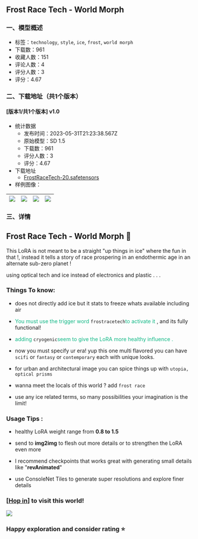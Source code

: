 ## Frost Race Tech - World Morph
### 一、模型概述

- 标签：`technology`, `style`, `ice`, `frost`, `world morph`
- 下载数：961
- 收藏人数：151
- 评论人数：4
- 评分人数：3
- 评分：4.67

### 二、下载地址（共1个版本）

#### [版本1/共1个版本] v1.0

- 统计数据
  - 发布时间：2023-05-31T21:23:38.567Z
  - 原始模型：SD 1.5
  - 下载数：961
  - 评分人数：3
  - 评分：4.67
- 下载地址
  - [FrostRaceTech-20.safetensors](https://civitai.com/api/download/models/86464)
- 样例图像：

| <img src="https://image.civitai.com/xG1nkqKTMzGDvpLrqFT7WA/124bca2d-d6ea-48c8-a27f-dd7529c153a1/width=450/985708.jpeg" /> | <img src="https://image.civitai.com/xG1nkqKTMzGDvpLrqFT7WA/5a8e5de0-7bf1-4570-bf6d-8a99dca489b6/width=450/985759.jpeg" /> | <img src="https://image.civitai.com/xG1nkqKTMzGDvpLrqFT7WA/ca39e4c5-fafb-4656-bb3a-212f329a88bd/width=450/985820.jpeg" /> | <img src="https://image.civitai.com/xG1nkqKTMzGDvpLrqFT7WA/cbddecaa-e78d-4a53-bc7c-fd2a752cb724/width=450/985710.jpeg" /> |
| ---- | ---- | ---- | ---- |


### 三、详情
<h2 id="heading-3229">Frost Race Tech - World Morph 🧊</h2><p></p><p></p><p>This LoRA is not meant to be a straight "up things in ice" where the fun in that !, instead it tells a story of race prospering in an endothermic age in an alternate sub-zero planet !</p><p>using optical tech and ice instead of electronics and plastic . . .</p><p></p><h3 id="heading-3230">Things To know:</h3><ul><li><p>does not directly add ice but it stats to freeze whats available including air</p></li><li><p><span style="color:rgb(18, 184, 134)">You must use the trigger word </span><code>frostracetech</code><span style="color:rgb(18, 184, 134)">to activate it </span>, and its fully functional!</p></li><li><p><span style="color:rgb(18, 184, 134)">adding </span><code>cryogenic</code><span style="color:rgb(18, 184, 134)">seem to give the LoRA more healthy influence .</span></p></li><li><p>now you must specify ur era! yup this one multi flavored you can have <code>scifi</code> or <code>fantasy</code> or <code>contemporary</code> each with unique looks.</p></li><li><p>for urban and architectural image you can spice things up with <code>utopia, optical prisms</code></p></li><li><p> wanna meet the locals of this world ? add <code>frost race</code>  </p></li><li><p>use any ice related terms, so many possibilities your imagination is the limit!</p></li></ul><p></p><h3 id="heading-3231">Usage Tips :</h3><ul><li><p>healthy LoRA weight range from <strong>0.8 to 1.5</strong></p></li><li><p>send to <strong>img2img</strong> to flesh out more details or to strengthen the LoRA even more</p></li><li><p>I recommend checkpoints that works great with generating small details like "<strong>revAnimated</strong>"</p></li><li><p>use ConsoleNet Tiles to generate super resolutions and explore finer details</p></li></ul><p></p><h3 id="heading-3232">[<a target="_blank" rel="ugc" href="https://renderstuff.com/tools/360-panorama-web-viewer-sharing/?image=https://cdn.discordapp.com/attachments/1113364250325430313/1113546630550011915/p0010.png&amp;title=Frost%20Race%20World">Hop in</a>] to visit this world!</h3><img src="https://image.civitai.com/xG1nkqKTMzGDvpLrqFT7WA/c9b6b13d-ed0c-487f-bfd0-7639afaf44d9/width=525/c9b6b13d-ed0c-487f-bfd0-7639afaf44d9.jpeg" /><p></p><p></p><h3 id="heading-3232">Happy exploration and consider rating ⭐</h3><p></p>